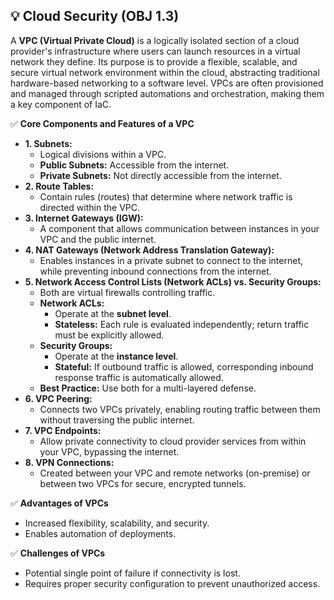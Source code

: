 ## 💡 Cloud Security (OBJ 1.3)

A **VPC (Virtual Private Cloud)** is a logically isolated section of a cloud provider's infrastructure where users can launch resources in a virtual network they define. Its purpose is to provide a flexible, scalable, and secure virtual network environment within the cloud, abstracting traditional hardware-based networking to a software level. VPCs are often provisioned and managed through scripted automations and orchestration, making them a key component of IaC.

✅ **Core Components and Features of a VPC**
- **1. Subnets:**
  - Logical divisions within a VPC.
  - **Public Subnets:** Accessible from the internet.
  - **Private Subnets:** Not directly accessible from the internet.
- **2. Route Tables:**
  - Contain rules (routes) that determine where network traffic is directed within the VPC.
- **3. Internet Gateways (IGW):**
  - A component that allows communication between instances in your VPC and the public internet.
- **4. NAT Gateways (Network Address Translation Gateway):**
  - Enables instances in a private subnet to connect to the internet, while preventing inbound connections from the internet.
- **5. Network Access Control Lists (Network ACLs) vs. Security Groups:**
  - Both are virtual firewalls controlling traffic.
  - **Network ACLs:**
    - Operate at the **subnet level**.
    - **Stateless:** Each rule is evaluated independently; return traffic must be explicitly allowed.
  - **Security Groups:**
    - Operate at the **instance level**.
    - **Stateful:** If outbound traffic is allowed, corresponding inbound response traffic is automatically allowed.
  - **Best Practice:** Use both for a multi-layered defense.
- **6. VPC Peering:**
  - Connects two VPCs privately, enabling routing traffic between them without traversing the public internet.
- **7. VPC Endpoints:**
  - Allow private connectivity to cloud provider services from within your VPC, bypassing the internet.
- **8. VPN Connections:**
  - Created between your VPC and remote networks (on-premise) or between two VPCs for secure, encrypted tunnels.

✅ **Advantages of VPCs**
- Increased flexibility, scalability, and security.
- Enables automation of deployments.

✅ **Challenges of VPCs**
- Potential single point of failure if connectivity is lost.
- Requires proper security configuration to prevent unauthorized access.